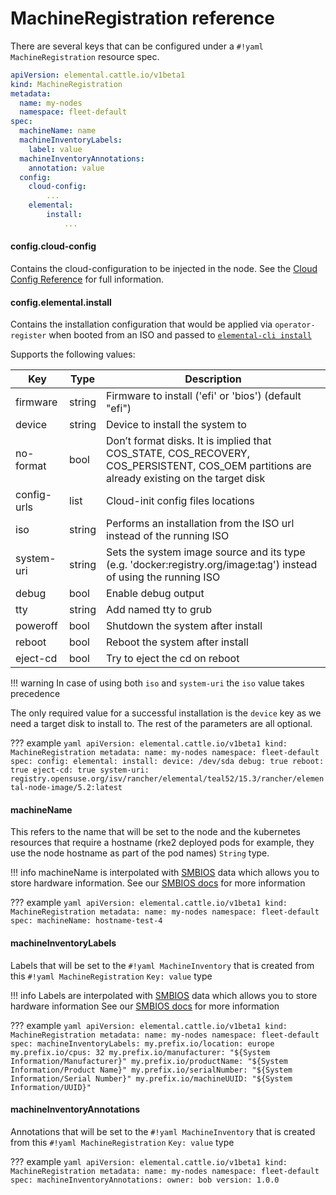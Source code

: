 # MachineRegistration reference
There are several keys that can be configured under a `#!yaml MachineRegistration` resource spec.


```yaml title="MachineRegistration"
apiVersion: elemental.cattle.io/v1beta1
kind: MachineRegistration
metadata:
  name: my-nodes
  namespace: fleet-default
spec:
  machineName: name
  machineInventoryLabels:
    label: value
  machineInventoryAnnotations:
    annotation: value
  config:
    cloud-config:
        ...
    elemental:
        install:
            ... 
```

#### config.cloud-config

Contains the cloud-configuration to be injected in the node. See the [Cloud Config Reference](cloud-config-reference.md) for full information.

#### config.elemental.install

Contains the installation configuration that would be applied via `operator-register` when booted from an ISO and passed to [`elemental-cli install`](https://github.com/rancher/elemental-cli/blob/main/docs/elemental_install.md)

Supports the following values:

| Key         | Type   | Description                                                                                                                                |
|-------------|--------|--------------------------------------------------------------------------------------------------------------------------------------------|
| firmware    | string | Firmware to install ('efi' or 'bios') (default "efi")                                                                                      |
| device      | string | Device to install the system to                                                                                                            |
| no-format   | bool   | Don’t format disks. It is implied that COS_STATE, COS_RECOVERY, COS_PERSISTENT, COS_OEM partitions are already existing on the target disk |
| config-urls | list   | Cloud-init config files locations                                                                                                          |
| iso         | string | Performs an installation from the ISO url instead of the running ISO                                                                       |
| system-uri  | string | Sets the system image source and its type (e.g. 'docker:registry.org/image:tag') instead of using the running ISO                          |
| debug       | bool   | Enable debug output                                                                                                                        |
| tty         | string | Add named tty to grub                                                                                                                      |
| poweroff    | bool   | Shutdown the system after install                                                                                                          |
| reboot      | bool   | Reboot the system after install                                                                                                            |
| eject-cd    | bool   | Try to eject the cd on reboot                                                                                                              |

!!! warning
    In case of using both `iso` and `system-uri` the `iso` value takes precedence

The only required value for a successful installation is the `device` key as we need a target disk to install to. The rest of the parameters are all optional.

??? example
    ```yaml
    apiVersion: elemental.cattle.io/v1beta1
    kind: MachineRegistration
    metadata:
      name: my-nodes
      namespace: fleet-default
    spec:
      config:
        elemental:
          install:
            device: /dev/sda
            debug: true
            reboot: true
            eject-cd: true
            system-uri: registry.opensuse.org/isv/rancher/elemental/teal52/15.3/rancher/elemental-node-image/5.2:latest
    ```

#### machineName

This refers to the name that will be set to the node and the kubernetes resources that require a hostname (rke2 deployed pods for example, they use the node hostname as part of the pod names)
`String` type.

!!! info
    machineName is interpolated with [SMBIOS](https://www.dmtf.org/standards/smbios) data which allows you to store hardware
    information.
    See our [SMBIOS docs](smbios.md) for more information

??? example
    ```yaml
    apiVersion: elemental.cattle.io/v1beta1
    kind: MachineRegistration
    metadata:
      name: my-nodes
      namespace: fleet-default
    spec:
      machineName: hostname-test-4
    ```

#### machineInventoryLabels

Labels that will be set to the `#!yaml MachineInventory` that is created from this `#!yaml MachineRegistration`
`Key: value` type

!!! info
    Labels are interpolated with [SMBIOS](https://www.dmtf.org/standards/smbios) data which allows you to store hardware
    information
    See our [SMBIOS docs](smbios.md) for more information

??? example
    ```yaml
    apiVersion: elemental.cattle.io/v1beta1
    kind: MachineRegistration
    metadata:
      name: my-nodes
      namespace: fleet-default
    spec:
      machineInventoryLabels:
        my.prefix.io/location: europe
        my.prefix.io/cpus: 32
        my.prefix.io/manufacturer: "${System Information/Manufacturer}"
        my.prefix.io/productName: "${System Information/Product Name}"
        my.prefix.io/serialNumber: "${System Information/Serial Number}"
        my.prefix.io/machineUUID: "${System Information/UUID}"
    ```

#### machineInventoryAnnotations

Annotations that will be set to the `#!yaml MachineInventory` that is created from this `#!yaml MachineRegistration`
`Key: value` type

??? example
    ```yaml
    apiVersion: elemental.cattle.io/v1beta1
    kind: MachineRegistration
    metadata:
      name: my-nodes
      namespace: fleet-default
    spec:
      machineInventoryAnnotations:
        owner: bob
        version: 1.0.0
    ```
